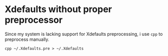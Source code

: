 Xdefaults without proper preprocessor
=====================================

Since my system is lacking support for Xdefaults preprocessing,
i use `cpp` to preprocess manually.

```
cpp ~/.Xdefaults.pre > ~/.Xdefaults
```
